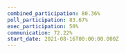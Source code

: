 ```yaml
---
combined_participation: 80.36%
poll_participation: 83.67%
exec_participation: 50%
communication: 72.22%
start_date: 2021-08-16T00:00:00.000Z
---
```

